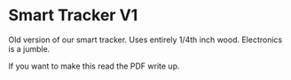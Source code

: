 # Smart Tracker V1

Old version of our smart tracker.  Uses entirely 1/4th inch wood.  Electronics is a jumble.  

If you want to make this read the PDF write up.
